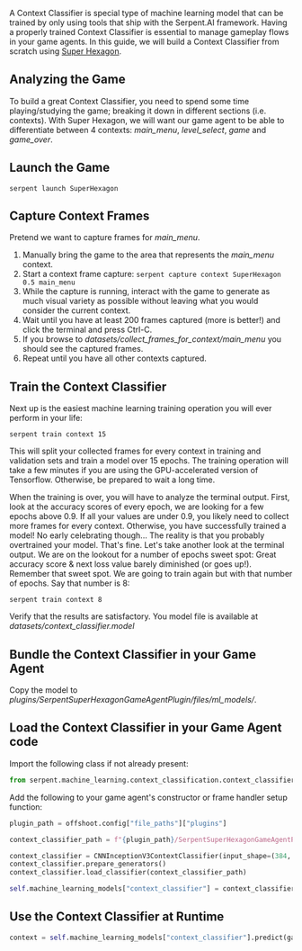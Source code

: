 A Context Classifier is special type of machine learning model that can be trained by only using tools that ship with the Serpent.AI framework. Having a properly trained Context Classifier is essential to manage gameplay flows in your game agents. In this guide, we will build a Context Classifier from scratch using [Super Hexagon](http://store.steampowered.com/app/221640/Super_Hexagon/).

## Analyzing the Game

To build a great Context Classifier, you need to spend some time playing/studying the game; breaking it down in different sections (i.e. contexts). With Super Hexagon, we will want our game agent to be able to differentiate between 4 contexts: *main_menu*, *level_select*, *game* and *game_over*.

## Launch the Game

`serpent launch SuperHexagon`

## Capture Context Frames

Pretend we want to capture frames for *main_menu*.

1. Manually bring the game to the area that represents the *main_menu* context.
2. Start a context frame capture: `serpent capture context SuperHexagon 0.5 main_menu`
3. While the capture is running, interact with the game to generate as much visual variety as possible without leaving what you would consider the current context.
4. Wait until you have at least 200 frames captured (more is better!) and click the terminal and press Ctrl-C.
5. If you browse to *datasets/collect_frames_for_context/main_menu* you should see the captured frames.
6. Repeat until you have all other contexts captured.

## Train the Context Classifier

Next up is the easiest machine learning training operation you will ever perform in your life:

`serpent train context 15`

This will split your collected frames for every context in training and validation sets and train a model over 15 epochs. The training operation will take a few minutes if you are using the GPU-accelerated version of Tensorflow. Otherwise, be prepared to wait a long time.

When the training is over, you will have to analyze the terminal output. First, look at the accuracy scores of every epoch, we are looking for a few epochs above 0.9. If all your values are under 0.9, you likely need to collect more frames for every context. Otherwise, you have successfully trained a model! No early celebrating though... The reality is that you probably overtrained your model. That's fine. Let's take another look at the terminal output. We are on the lookout for a number of epochs sweet spot: Great accuracy score & next loss value barely diminished (or goes up!). Remember that sweet spot. We are going to train again but with that number of epochs. Say that number is 8:

`serpent train context 8`

Verify that the results are satisfactory. You model file is available at *datasets/context_classifier.model*

## Bundle the Context Classifier in your Game Agent

Copy the model to *plugins/SerpentSuperHexagonGameAgentPlugin/files/ml_models/*.

## Load the Context Classifier in your Game Agent code

Import the following class if not already present:

```python
from serpent.machine_learning.context_classification.context_classifiers.cnn_inception_v3_context_classifier import CNNInceptionV3ContextClassifier
```

Add the following to your game agent's constructor or frame handler setup function:

```python
plugin_path = offshoot.config["file_paths"]["plugins"]

context_classifier_path = f"{plugin_path}/SerpentSuperHexagonGameAgentPlugin/files/ml_models/context_classifier.model"

context_classifier = CNNInceptionV3ContextClassifier(input_shape=(384, 512, 3))  # Replace with the shape (rows, cols, channels) of your captured context frames
context_classifier.prepare_generators()
context_classifier.load_classifier(context_classifier_path)

self.machine_learning_models["context_classifier"] = context_classifier
```

## Use the Context Classifier at Runtime

```python
context = self.machine_learning_models["context_classifier"].predict(game_frame.frame) 
```
